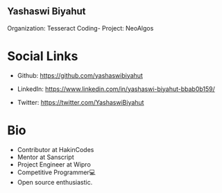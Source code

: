 ## Yashaswi Biyahut

Organization: Tesseract Coding- Project: NeoAlgos

# Social Links

- Github: https://github.com/yashaswibiyahut

- LinkedIn: https://www.linkedin.com/in/yashaswi-biyahut-bbab0b159/

- Twitter: https://twitter.com/YashaswiBiyahut

# Bio

- Contributor at HakinCodes
- Mentor at Sanscript
- Project Engineer at Wipro 
- Competitive Programmer💻
- Open source enthusiastic.

